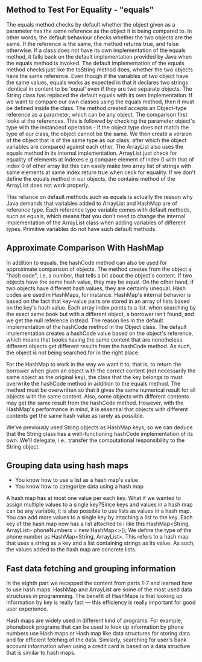 ## Method to Test For Equality - "equals"
The equals method checks by default whether the object given as a parameter has the same reference as the object it is being compared to. In other words, the default behaviour checks whether the two objects are the same. If the reference is the same, the method returns true, and false otherwise.
If a class does not have its own implementation of the equals method,  it falls back on the default implementation provided by Java when the equals method is invoked. The default implementation of the equals method checks just like the toString method does, whether the two objects have the same reference.
Even though if the variables of two object have the same values, equals works as expected in that it declares two strings identical in content to be 'equal' even if they are two separate objects. The String class has replaced the default equals with its own implementation.
If we want to compare our own classes using the equals method, then it must be defined inside the class. The method created accepts an Object-type reference as a parameter, which can be any object. The comparison first looks at the references. This is followed by checking the parameter object's type with the instanceof operation - if the object type does not match the type of our class, the object cannot be the same. We then create a version of the object that is of the same type as our class, after which the object variables are compared against each other.
The ArrayList also uses the equals method in its internal implementation. ArrayList just check for equality of elements at indexes e.g compare element of index 0 with that of index 0 of other array list this can easily make two array list of strings with same elements at same index return true when ceck for equality. If we don't define the equals method in our objects, the contains method of the ArrayList does not work properly.

This reliance on default methods such as equals is actually the reason why Java demands that variables added to ArrayList and HashMap are of reference type. Each reference type variable comes with default methods, such as equals, which means that you don't need to change the internal implementation of the ArrayList class when adding variables of different types. Primitive variables do not have such default methods.

## Approximate Comparison With HashMap 
In addition to equals, the hashCode method can also be used for approximate comparison of objects. 
The method creates from the object a "hash code", i.e, a number, that tells a bit about the object's content. If two objects have the same hash value, they may be equal. On the other hand, if two objects have different hash values, they are certainly unequal.
Hash codes are used in HashMaps, for instance. HashMap's internal behavior is based on the fact that key-value pairs are stored in an array of lists based on the key's hash value. Each array index points to a list.
when searching by the exact same book but with a different object, a borrower isn't found, and we get the null reference instead. The reason lies in the default implementation of the hashCode method in the Object class. The default implementation creates a hashCode value based on the object's reference, which means that books having the same content that are nonetheless different objects get different results from the hashCode method. As such, the object is not being searched for in the right place.

For the HashMap to work in the way we want it to, that is, to return the borrower when given an object with the correct content (not necessarily the same object as the original key), the class that the key belongs to must overwrite the hashCode method in addition to the equals method. The method must be overwritten so that it gives the same numerical result for all objects with the same content. Also, some objects with different contents may get the same result from the hashCode method. However, with the HashMap's performance in mind, it is essential that objects with different contents get the same hash value as rarely as possible.

We've previously used String objects as HashMap keys, so we can deduce that the String class has a well-functioning hashCode implementation of its own. We'll delegate, i.e., transfer the computational responsibility to the String object.

## Grouping data using hash maps
- You know how to use a list as a hash map's value
- You know how to categorize data using a hash map

A hash map has at most one value per each key. What if we wanted to assign multiple values ​​to a single key?Since keys and values ​​in a hash map can be any variable, it is also possible to use lists as values in a hash map. You can add more values ​​to a single key by attaching a list to the key. Each key of the hash map now has a list attached to i like this HashMap<String, ArrayList<String>> phoneNumbers = new HashMap<>();
We define the type of the phone number as HashMap<String, ArrayList<String>>. This refers to a hash map that uses a string as a key and a list containing strings as its value. As such, the values added to the hash map are concrete lists.

## Fast data fetching and grouping information
In the eighth part we recapped the content from parts 1-7 and learned how to use hash maps. HashMap and ArrayList are some of the most used data structures in programming. The benefit of HashMaps is that looking up information by key is really fast — this efficiency is really important for good user experience.

Hash maps are widely used in different kind of programs. For example, phonebook programs that can be used to look up information by phone numbers use Hash maps or Hash map like data structures for storing data and for efficient fetching of the data. Similarly, searching for user's bank account information when using a credit card is based on a data structure that is similar to hash maps.